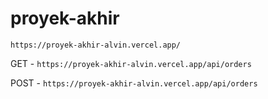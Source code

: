 # proyek-akhir
```https://proyek-akhir-alvin.vercel.app/```

GET - ```https://proyek-akhir-alvin.vercel.app/api/orders```

POST - ```https://proyek-akhir-alvin.vercel.app/api/orders```
